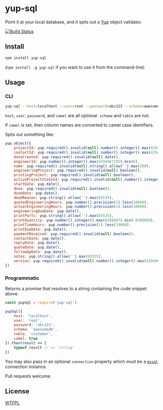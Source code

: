 # yup-sql

Point it at your local database, and it spits out a [Yup](https://github.com/jquense/yup) object validator.

[![Build Status](https://travis-ci.org/daytonlowell/yup-sql.svg?branch=master)](https://travis-ci.org/daytonlowell/yup-sql)

## Install

```sh
npm install yup-sql
```

(`npm install -g yup-sql` if you want to use it from the command-line)

## Usage

### CLI

```sh
yup-sql --host=localhost --user=root --password=abc123 --schema=awesomedb --table=customer --camel
```

`host`, `user`, `password`, and `camel` are all optional.  `schema` and `table` are not.

If `camel` is set, then column names are converted to camel case identifiers.

Spits out something like:

```js
yup.object({
	projectId: yup.required().invalid(null).number().integer().max(4294967295).min(0),
	contactId: yup.required().invalid(null).number().integer().max(4294967295).min(0),
	dateCreated: yup.required().invalid(null).date(),
	engineerId: yup.number().integer().max(4294967295).min(0),
	name: yup.required().invalid(null).string().allow('').max(200),
	engineeringProject: yup.required().invalid(null).boolean(),
	printingProject: yup.required().invalid(null).boolean(),
	activeProjectStateId: yup.required().invalid(null).number().integer().max(4294967295).min(0),
	startDate: yup.date(),
	done: yup.required().invalid(null).boolean(),
	doneDate: yup.date(),
	deadReason: yup.string().allow('').max(65535),
	quotedEngineeringHours: yup.number().precision(1).less(10000),
	actualEngineeringHours: yup.number().precision(1).less(10000),
	engineeringDueDate: yup.date(),
	printParts: yup.string().allow('').max(65535),
	printQuantity: yup.number().integer().max(8388607).min(-8388608),
	printTimeHours: yup.number().precision(1).less(10000),
	printDueDate: yup.date(),
	paymentReceived: yup.required().invalid(null).boolean(),
	contactDate: yup.date(),
	replyDate: yup.date(),
	quoteDate: yup.date(),
	followUpDate: yup.date(),
	notes: yup.string().allow('').max(65535),
	version: yup.required().invalid(null).number().integer().max(4294967295).min(0)
})
```

### Programmatic

Returns a promise that resolves to a string containing the code snippet above.

```js
const yupSql = require('yup-sql')

yupSql({
    host: 'localhost',
    user: 'root',
    password: 'abc123',
    schema: 'awesomedb',
    table: 'customer',
    camel: true
}).then(result => {
	typeof result // => 'string'
})
```

You may also pass in an optional `connection` property which must be a [`mysql`](https://github.com/mysqljs/mysql) connection instance.

Pull requests welcome.

## License

[WTFPL](http://wtfpl2.com/)
